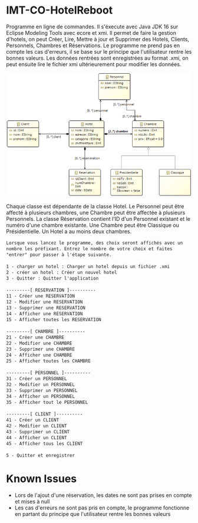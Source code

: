 # IMT-CO-HotelReboot
Programme en ligne de commandes. Il s'éxecute avec Java JDK 16 sur Eclipse Modeling Tools avec ecore et xmi.
Il permet de faire la gestion d'hotels, on peut Créer, Lire, Mettre à jour et Supprimer des Hotels, Clients, Personnels, Chambres et Réservations.
Le programme ne prend pas en compte les cas d'erreurs, il se base sur le principe que l'utilisateur rentre les bonnes valeurs.
Les données rentrées sont enregistrées au format .xmi, on peut ensuite lire le fichier xmi ultérieurement pour modifier les données.

![Alt text](./hotel-ecore-model.png "UML Representation")

Chaque classe est dépendante de la classe Hotel. Le Personnel peut être affecté à plusieurs chambres, une Chambre peut être affectée à plusieurs Personnels.
La classe Réservation contient l'ID d'un Personnel existant et le numéro d'une chambre existante. Une Chambre peut être Classique ou Présidentielle.
Un Hotel a au moins deux chambres.

```
Lorsque vous lancez le programme, des choix seront affichés avec un nombre les préfixant. Entrez le nombre de votre choix et faites "entrer" pour passer à l'étape suivante.

1 - charger un hotel : Charger un hotel depuis un fichier .xmi
2 - créer un hotel : Créer un nouvel hotel
3 - Quitter : Quitter l'application

---------[ RESERVATION ]----------
11 - Créer une RESERVATION
12 - Modifier une RESERVATION
13 - Supprimer une RESERVATION
14 - Afficher une RESERVATION
15 - Afficher toutes les RESERVATION

---------[ CHAMBRE ]----------
21 - Créer une CHAMBRE
22 - Modifier une CHAMBRE
23 - Supprimer une CHAMBRE
24 - Afficher une CHAMBRE
25 - Afficher toutes les CHAMBRE

---------[ PERSONNEL ]----------
31 - Créer un PERSONNEL
32 - Modifier un PERSONNEL
33 - Supprimer un PERSONNEL
34 - Afficher un PERSONNEL
35 - Afficher tout le PERSONNEL

---------[ CLIENT ]----------
41 - Créer un CLIENT
42 - Modifier un CLIENT
43 - Supprimer un CLIENT
44 - Afficher un CLIENT
45 - Afficher tous les CLIENT

5 - Quitter et enregistrer
```

# Known Issues
- Lors de l'ajout d'une réservation, les dates ne sont pas prises en compte et mises à null
- Les cas d'erreurs ne sont pas pris en compte, le programme fonctionne en partant du principe que l'utilisateur rentre les bonnes valeurs
